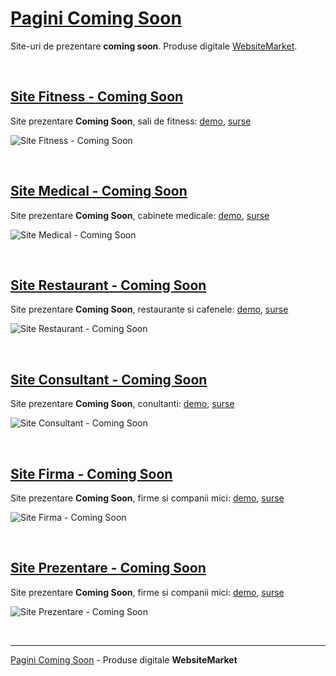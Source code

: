# [Pagini Coming Soon](https://websitemarket.ro/site-coming-soon/)

Site-uri de prezentare **coming soon**. Produse digitale [WebsiteMarket](https://websitemarket.ro/). 

<br />

## [Site Fitness - Coming Soon](https://site-fitness-coming-soon.websitemarket.ro/)

Site prezentare **Coming Soon**, sali de fitness: [demo](https://site-fitness-coming-soon.websitemarket.ro), [surse](https://github.com/creare-site/site-fitness-coming-soon)

![Site Fitness - Coming Soon](https://raw.githubusercontent.com/creare-site/static/master/produse/site-fitness-coming-soon-intro.gif)

<br />

## [Site Medical - Coming Soon](https://site-medical-coming-soon.websitemarket.ro/)

Site prezentare **Coming Soon**, cabinete medicale: [demo](https://site-medical-coming-soon.websitemarket.ro), [surse](https://github.com/creare-site/site-medical-coming-soon)

![Site Medical - Coming Soon](https://raw.githubusercontent.com/creare-site/static/master/produse/site-medical-coming-soon-intro.gif)

<br />

## [Site Restaurant - Coming Soon](https://site-restaurant-coming-soon.websitemarket.ro/)

Site prezentare **Coming Soon**, restaurante si cafenele: [demo](https://site-restaurant-coming-soon.websitemarket.ro), [surse](https://github.com/creare-site/site-restaurant-coming-soon)

![Site Restaurant - Coming Soon](https://raw.githubusercontent.com/creare-site/static/master/produse/site-restaurant-coming-soon-intro.gif)

<br />

## [Site Consultant - Coming Soon](https://site-consultant-coming-soon.websitemarket.ro/)

Site prezentare **Coming Soon**, conultanti: [demo](https://site-consultant-coming-soon.websitemarket.ro), [surse](https://github.com/creare-site/site-consultant-coming-soon)

![Site Consultant - Coming Soon](https://raw.githubusercontent.com/creare-site/static/master/produse/site-consultant-coming-soon-intro.gif)

<br />

## [Site Firma - Coming Soon](https://site-firma-coming-soon.websitemarket.ro/)

Site prezentare **Coming Soon**, firme si companii mici: [demo](https://site-firma-coming-soon.websitemarket.ro), [surse](https://github.com/creare-site/site-firma-coming-soon)

![Site Firma - Coming Soon](https://raw.githubusercontent.com/creare-site/static/master/produse/site-firma-coming-soon-intro.gif)

<br />

## [Site Prezentare - Coming Soon](https://site-coming-soon.websitemarket.ro/)

Site prezentare **Coming Soon**, firme si companii mici: [demo](https://site-coming-soon.websitemarket.ro), [surse](https://github.com/creare-site/site-coming-soon)

![Site Prezentare - Coming Soon](https://raw.githubusercontent.com/creare-site/static/master/produse/site-coming-soon-intro.gif)

<br />

---
[Pagini Coming Soon](https://websitemarket.ro/site-coming-soon/) - Produse digitale **WebsiteMarket**
